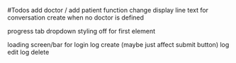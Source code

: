 #Todos
add doctor / add patient function
change display line text for conversation create when no doctor is defined

progress tab dropdown styling off for first element

loading screen/bar for
login
log create (maybe just affect submit button)
log edit
log delete
